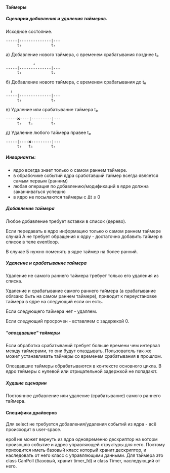 

#### Таймеры ###

##### Сценарии добавления и удаления таймеров. #####

Исходное состояние.

       
    -----|--------------|---
         t₀             tₓ

а) Добавление нового таймера, с временем срабатывания позднее t₀

                ↓
    -----|--------------|---
         t₀             tₓ

б) Добавление нового таймера, с временем срабатывания до t₀

      ↓
    -----|--------------|---
         t₀             tₓ

в) Удаление или срабатывание таймера t₀

         
    -----❌----|---------|---
         t₀   t₁        tₓ

д) Удаление любого таймера правее t₀

              
    -----|----❌---------|---
         t₀   t₁        tₓ

##### Инварианты: #####
* ядро всегда знает только о самом раннем таймере.
* в обрабочике событий ядра сработавший таймер всегда является самым первым (ранним)
* любая операция по добавлению/модификаций в ядре должна заканчиваться успешно
* в ядро не посылаются таймеры с Δt ≤ 0
##### Добавление таймера #####

Любое добавление требует вставки в список (дерево).

Если передавать в ядро информацию только о самом раннем таймере
случай А не требует обращения к ядру - достаточно добавить
таймер в список в теле eventloop.

В случае Б нужно поменять в ядре таймер на более ранний.

##### Удаление и срабатывание таймера #####

Удаление не самого раннего таймера требует только его удаления из списка.

Удаление и срабатывание самого раннего таймера (а срабатывание обязано быть на самом раннем таймере),
приводит к переустановке таймера в ядре на следующий если он есть.

Если следующего таймера нет - удаляем.

Если следующий просрочен - вставляем с задержкой 0.

##### "опоздавшие" таймеры

Если обработка срабатываний требует больше времени чем интервал между таймерами, то они будут опаздывать.
Пользователь так-же может устанавливать таймеры со временем срабатывания в прошлом.

Опоздавшие таймеры обрабатываются в контексте основного цикла. В ядро теймеры с нулевой или
отрицательной задержкой не попадают.

##### Худшие сценарии #####

Постоянное добавление или удаление (срабатывание) самого раннего таймера.

#### Специфика драйверов ####

Для select не требуется добавления/удаления событий из ядра - всё происходит в user-space.

epoll не может вернуть из ядра одновременно дескриптор на которм произошло событие и адрес управляющей структуры для него.
Поэтому приходится иметь базовый класс который хранит дескриптор, и наследовать от него класс с управляющими данными. Для таймера это
class CanPoll (базовый, хранит timer_fd) и class Timer, наследующий от него.
